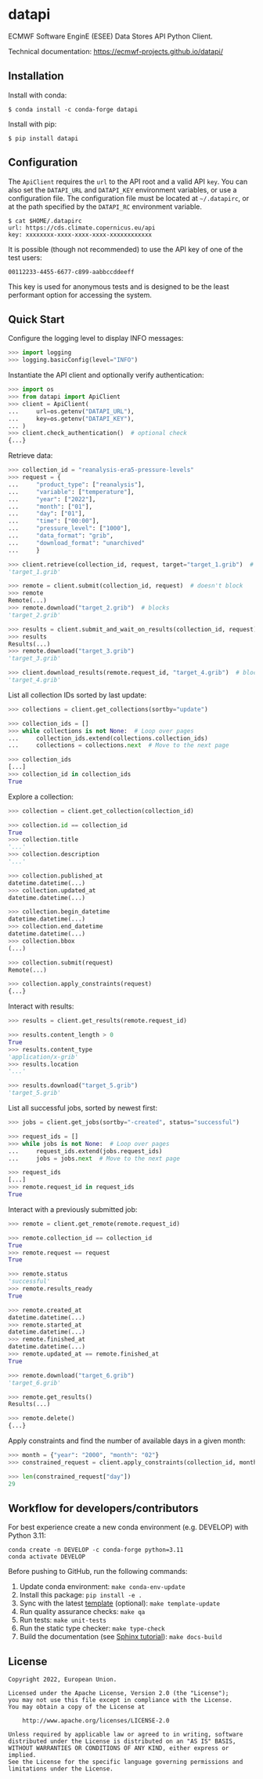 # datapi

ECMWF Software EnginE (ESEE) Data Stores API Python Client.

Technical documentation: https://ecmwf-projects.github.io/datapi/

## Installation

Install with conda:

```
$ conda install -c conda-forge datapi
```

Install with pip:

```
$ pip install datapi
```

## Configuration

The `ApiClient` requires the `url` to the API root and a valid API `key`. You can also set the `DATAPI_URL` and `DATAPI_KEY` environment variables, or use a configuration file.
The configuration file must be located at `~/.datapirc`, or at the path specified by the `DATAPI_RC` environment variable.

```
$ cat $HOME/.datapirc
url: https://cds.climate.copernicus.eu/api
key: xxxxxxxx-xxxx-xxxx-xxxx-xxxxxxxxxxxx
```

It is possible (though not recommended) to use the API key of one of the test users:

```
00112233-4455-6677-c899-aabbccddeeff
```

This key is used for anonymous tests and is designed to be the least performant option for accessing the system.

## Quick Start

Configure the logging level to display INFO messages:

```python
>>> import logging
>>> logging.basicConfig(level="INFO")

```

Instantiate the API client and optionally verify authentication:

```python
>>> import os
>>> from datapi import ApiClient
>>> client = ApiClient(
...     url=os.getenv("DATAPI_URL"),
...     key=os.getenv("DATAPI_KEY"),
... )
>>> client.check_authentication()  # optional check
{...}

```

Retrieve data:

```python
>>> collection_id = "reanalysis-era5-pressure-levels"
>>> request = {
...     "product_type": ["reanalysis"],
...     "variable": ["temperature"],
...     "year": ["2022"],
...     "month": ["01"],
...     "day": ["01"],
...     "time": ["00:00"],
...     "pressure_level": ["1000"],
...     "data_format": "grib",
...     "download_format": "unarchived"
...     }

>>> client.retrieve(collection_id, request, target="target_1.grib")  # blocks
'target_1.grib'

>>> remote = client.submit(collection_id, request)  # doesn't block
>>> remote
Remote(...)
>>> remote.download("target_2.grib")  # blocks
'target_2.grib'

>>> results = client.submit_and_wait_on_results(collection_id, request)  # blocks
>>> results
Results(...)
>>> remote.download("target_3.grib")
'target_3.grib'

>>> client.download_results(remote.request_id, "target_4.grib")  # blocks
'target_4.grib'

```

List all collection IDs sorted by last update:

```python
>>> collections = client.get_collections(sortby="update")

>>> collection_ids = []
>>> while collections is not None:  # Loop over pages
...     collection_ids.extend(collections.collection_ids)
...     collections = collections.next  # Move to the next page

>>> collection_ids
[...]
>>> collection_id in collection_ids
True

```

Explore a collection:

```python
>>> collection = client.get_collection(collection_id)

>>> collection.id == collection_id
True
>>> collection.title
'...'
>>> collection.description
'...'

>>> collection.published_at
datetime.datetime(...)
>>> collection.updated_at
datetime.datetime(...)

>>> collection.begin_datetime
datetime.datetime(...)
>>> collection.end_datetime
datetime.datetime(...)
>>> collection.bbox
(...)

>>> collection.submit(request)
Remote(...)

>>> collection.apply_constraints(request)
{...}

```

Interact with results:

```python
>>> results = client.get_results(remote.request_id)

>>> results.content_length > 0
True
>>> results.content_type
'application/x-grib'
>>> results.location
'...'

>>> results.download("target_5.grib")
'target_5.grib'

```

List all successful jobs, sorted by newest first:

```python
>>> jobs = client.get_jobs(sortby="-created", status="successful")

>>> request_ids = []
>>> while jobs is not None:  # Loop over pages
...     request_ids.extend(jobs.request_ids)
...     jobs = jobs.next  # Move to the next page

>>> request_ids
[...]
>>> remote.request_id in request_ids
True

```

Interact with a previously submitted job:

```python
>>> remote = client.get_remote(remote.request_id)

>>> remote.collection_id == collection_id
True
>>> remote.request == request
True

>>> remote.status
'successful'
>>> remote.results_ready
True

>>> remote.created_at
datetime.datetime(...)
>>> remote.started_at
datetime.datetime(...)
>>> remote.finished_at
datetime.datetime(...)
>>> remote.updated_at == remote.finished_at
True

>>> remote.download("target_6.grib")
'target_6.grib'

>>> remote.get_results()
Results(...)

>>> remote.delete()
{...}

```

Apply constraints and find the number of available days in a given month:

```python
>>> month = {"year": "2000", "month": "02"}
>>> constrained_request = client.apply_constraints(collection_id, month)

>>> len(constrained_request["day"])
29

```

## Workflow for developers/contributors

For best experience create a new conda environment (e.g. DEVELOP) with Python 3.11:

```
conda create -n DEVELOP -c conda-forge python=3.11
conda activate DEVELOP
```

Before pushing to GitHub, run the following commands:

1. Update conda environment: `make conda-env-update`
1. Install this package: `pip install -e .`
1. Sync with the latest [template](https://github.com/ecmwf-projects/cookiecutter-conda-package) (optional): `make template-update`
1. Run quality assurance checks: `make qa`
1. Run tests: `make unit-tests`
1. Run the static type checker: `make type-check`
1. Build the documentation (see [Sphinx tutorial](https://www.sphinx-doc.org/en/master/tutorial/)): `make docs-build`

## License

```
Copyright 2022, European Union.

Licensed under the Apache License, Version 2.0 (the "License");
you may not use this file except in compliance with the License.
You may obtain a copy of the License at

    http://www.apache.org/licenses/LICENSE-2.0

Unless required by applicable law or agreed to in writing, software
distributed under the License is distributed on an "AS IS" BASIS,
WITHOUT WARRANTIES OR CONDITIONS OF ANY KIND, either express or implied.
See the License for the specific language governing permissions and
limitations under the License.
```
